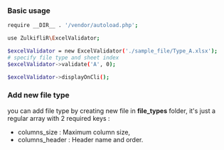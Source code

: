 ### Basic usage

```bash
require __DIR__ . '/vendor/autoload.php';

use ZulkifliR\ExcelValidator;

$excelValidator = new ExcelValidator('./sample_file/Type_A.xlsx');
# specify file type and sheet index
$excelValidator->validate('A', 0);

$excelValidator->displayOnCli();
```

### Add new file type

you can add file type by creating new file in **file_types** folder, it's just a regular array with 2 required keys :

- columns_size : Maximum column size,
- columns_header : Header name and order.

